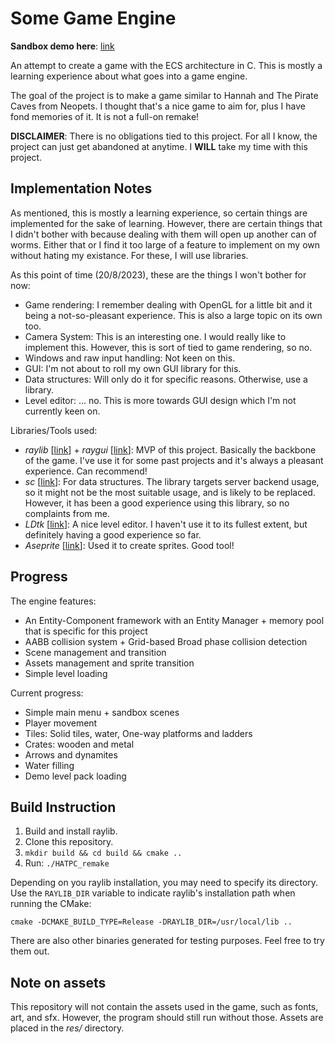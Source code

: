 # Some Game Engine

**Sandbox demo here**: [link](https://sadpumpkin.itch.io/somegameengine)

An attempt to create a game with the ECS architecture in C. This is mostly a learning experience about what goes into a game engine.

The goal of the project is to make a game similar to Hannah and The Pirate Caves from Neopets. I thought that's a nice game to aim for, plus I have fond memories of it. It is not a full-on remake!

**DISCLAIMER**: There is no obligations tied to this project. For all I know, the project can just get abandoned at anytime. I **WILL** take my time with this project.

## Implementation Notes
As mentioned, this is mostly a learning experience, so certain things are implemented for the sake of learning. However, there are certain things that I didn't bother with because dealing with them will open up another can of worms. Either that or I find it too large of a feature to implement on my own without hating my existance. For these, I will use libraries.

As this point of time (20/8/2023), these are the things I won't bother for now:
- Game rendering: I remember dealing with OpenGL for a little bit and it being a not-so-pleasant experience. This is also a large topic on its own too.
- Camera System: This is an interesting one. I would really like to implement this. However, this is sort of tied to game rendering, so no.
- Windows and raw input handling: Not keen on this.
- GUI: I'm not about to roll my own GUI library for this.
- Data structures: Will only do it for specific reasons. Otherwise, use a library.
- Level editor: ... no. This is more towards GUI design which I'm not currently keen on.

Libraries/Tools used:
- _raylib_ \[[link](https://github.com/raysan5/raylib)\] + _raygui_ \[[link](https://github.com/raysan5/raygui)\]: MVP of this project. Basically the backbone of the game. I've use it for some past projects and it's always a pleasant experience. Can recommend!
- _sc_ \[[link](https://github.com/tezc/sc)\]: For data structures. The library targets server backend usage, so it might not be the most suitable usage, and is likely to be replaced. However, it has been a good experience using this library, so no complaints from me.
- _LDtk_ \[[link](https://ldtk.io/)\]: A nice level editor. I haven't use it to its fullest extent, but definitely having a good experience so far.
- _Aseprite_ \[[link](https://www.aseprite.org/)\]: Used it to create sprites. Good tool!

## Progress
The engine features:
- An Entity-Component framework with an Entity Manager + memory pool that is specific for this project
- AABB collision system + Grid-based Broad phase collision detection
- Scene management and transition
- Assets management and sprite transition
- Simple level loading

Current progress:
- Simple main menu + sandbox scenes
- Player movement
- Tiles: Solid tiles, water, One-way platforms and ladders
- Crates: wooden and metal
- Arrows and dynamites
- Water filling
- Demo level pack loading

## Build Instruction
1. Build and install raylib.
2. Clone this repository.
3. `mkdir build && cd build && cmake ..`
4. Run: `./HATPC_remake`

Depending on you raylib installation, you may need to specify its directory. Use the `RAYLIB_DIR` variable to indicate raylib's installation path when running the CMake:
```
cmake -DCMAKE_BUILD_TYPE=Release -DRAYLIB_DIR=/usr/local/lib ..
```

There are also other binaries generated for testing purposes. Feel free to try them out.

## Note on assets
This repository will not contain the assets used in the game, such as fonts, art, and sfx. However, the program should still run without those. Assets are placed in the _res/_ directory.
